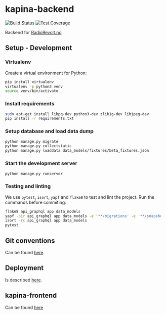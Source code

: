 # kapina-backend
[![Build Status](https://travis-ci.org/Studentmediene/kapina-backend.svg?branch=dev)](https://travis-ci.org/Studentmediene/kapina-backend)
[![Test Coverage](https://api.codeclimate.com/v1/badges/00e9c6201d2821d81f79/test_coverage)](https://codeclimate.com/github/Studentmediene/kapina-backend/test_coverage)

Backend for [RadioRevolt.no](https://radiorevolt.no)

## Setup - Development

### Virtualenv
Create a virtual environment for Python:

```bash
pip install virtualenv
virtualenv -p python3 venv
source venv/bin/activate
```

### Install requirements

```bash
sudo apt-get install libpq-dev python3-dev zlib1g-dev libjpeg-dev 
pip install -r requirements.txt
```

### Setup database and load data dump
```bash
python manage.py migrate
python manage.py collectstatic
python manage.py loaddata data_models/fixtures/beta_fixtures.json
```

### Start the development server
```bash
python manage.py runserver
```

### Testing and linting
We use `pytest`, `isort`, `yapf` and `flake8`  to test and lint the project.
Run the commands before commiting:
```bash
flake8 api_graphql app data_models
yapf -pir api_graphql app data_models -e '**/migrations' -e '**/snapshots'
isort -rc api_graphql app data_models
pytest
```

## Git conventions
Can be found [here](https://confluence.smint.no/display/IT/Git+conventions).

## Deployment
Is described [here](https://confluence.smint.no/display/IT/Deployment).

## kapina-frontend
Can be found [here](https://github.com/Studentmediene/kapina-frontend)